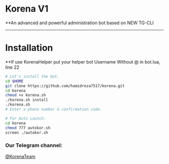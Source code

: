 # Korena V1
**An advanced and powerful administration bot based on NEW TG-CLI

* * *

# Installation

**If use KorenaHelper put your helper bot Username Without @ in bot.lua, line 22

```sh
# Let's install the bot.
cd $HOME
git clone https://github.com/hamidreza7517/korena.git
cd korena
chmod +x korena.sh
./korena.sh install
./korena.sh 
# Enter a phone number & confirmation code.

# For Auto Launch:
cd korena
chmod 777 autokor.sh
screen ./autokor.sh
```
### Our Telegram channel:

[@KorenaTeam](https://telegram.me/korenateam)
